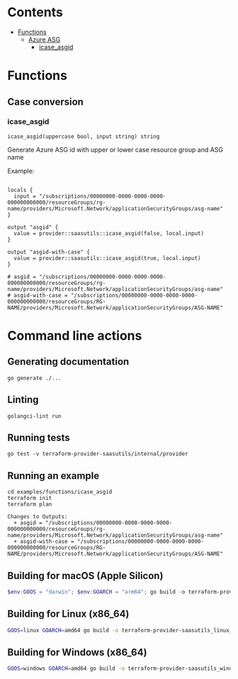 # Contents

* [Functions](#functions)
  * [Azure ASG](#case-conversion)
    * [icase_asgid](#icase_asgid)

# Functions

## Case conversion

### icase_asgid

`icase_asgid(uppercase bool, input string) string`

Generate Azure ASG id with upper or lower case resource group and ASG name

Example:

```hcl

locals {
  input = "/subscriptions/00000000-0000-0000-0000-000000000000/resourceGroups/rg-name/providers/Microsoft.Network/applicationSecurityGroups/asg-name"
}

output "asgid" {
  value = provider::saasutils::icase_asgid(false, local.input)
}

output "asgid-with-case" {
  value = provider::saasutils::icase_asgid(true, local.input)
}

# asgid = "/subscriptions/00000000-0000-0000-0000-000000000000/resourceGroups/rg-name/providers/Microsoft.Network/applicationSecurityGroups/asg-name"
# asgid-with-case = "/subscriptions/00000000-0000-0000-0000-000000000000/resourceGroups/RG-NAME/providers/Microsoft.Network/applicationSecurityGroups/ASG-NAME"
```

# Command line actions

## Generating documentation

```
go generate ./...
```

## Linting

```
golangci-lint run
```

## Running tests

```
go test -v terraform-provider-saasutils/internal/provider
```

## Running an example

```
cd examples/functions/icase_asgid
terraform init
terraform plan

Changes to Outputs:
  + asgid = "/subscriptions/00000000-0000-0000-0000-000000000000/resourceGroups/rg-name/providers/Microsoft.Network/applicationSecurityGroups/asg-name"
  + asgid-with-case = "/subscriptions/00000000-0000-0000-0000-000000000000/resourceGroups/RG-NAME/providers/Microsoft.Network/applicationSecurityGroups/ASG-NAME"
```

## Building for macOS (Apple Silicon)

```powershell
$env:GOOS = "darwin"; $env:GOARCH = "arm64"; go build -o terraform-provider-saasutils_darwin_arm64
```

## Building for Linux (x86_64)

```bash
GOOS=linux GOARCH=amd64 go build -o terraform-provider-saasutils_linux_amd64
```

## Building for Windows (x86_64)

```bash
GOOS=windows GOARCH=amd64 go build -o terraform-provider-saasutils_windows_amd64.exe
```
